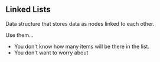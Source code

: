 
## Linked Lists

Data structure that stores data as nodes linked to each other.

Use them...

- You don't know how many items will be there in the list.
- You don't want to worry about
